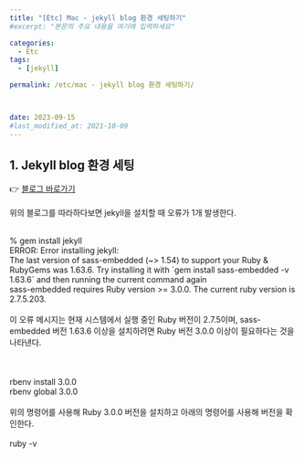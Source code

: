 ```yaml
---
title: "[Etc] Mac - jekyll blog 환경 세팅하기"
#excerpt: "본문의 주요 내용을 여기에 입력하세요"

categories:
  - Etc
tags:
  - [jekyll]

permalink: /etc/mac - jekyll blog 환경 세팅하기/



date: 2023-09-15
#last_modified_at: 2021-10-09
---
```


## 1. Jekyll blog 환경 세팅
👉 [블로그 바로가기](https://danaing.github.io/etc/2022/03/14/M1-mac-jekyll-setting.html)
<br><br>
위의 블로그를 따라하다보면 jekyll을 설치할 때 오류가 1개 발생한다.<br><br>
<div class="border">
% gem install jekyll<br>
ERROR:  Error installing jekyll:<br>
The last version of sass-embedded (~> 1.54) to support your Ruby & RubyGems was 1.63.6. Try installing it with `gem install sass-embedded -v 1.63.6` and then running the current command again<br>
sass-embedded requires Ruby version >= 3.0.0. The current ruby version is 2.7.5.203.
</div>
<br>
이 오류 메시지는 현재 시스템에서 실행 중인 Ruby 버전이 2.7.5이며, sass-embedded 버전 1.63.6 이상을 설치하려면 Ruby 버전 3.0.0 이상이 필요하다는 것을 나타낸다.
<br><br><br><br>
<div class="border">
rbenv install 3.0.0<br>
rbenv global 3.0.0</div>
<br>
위의 명령어를 사용해 Ruby 3.0.0 버전을 설치하고 아래의 명령어를 사용해 버전을 확인한다.<br><br>
<div class="border">ruby -v</div>
<br><br><br><br>